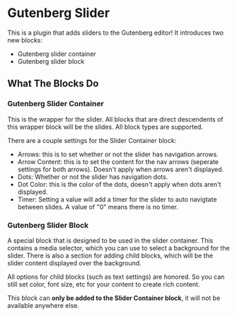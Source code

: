 # Gutenberg Slider

This is a plugin that adds sliders to the Gutenberg editor! It introduces two new blocks:

* Gutenberg slider container
* Gutenberg slider block

## What The Blocks Do

### Gutenberg Slider Container

This is the wrapper for the slider. All blocks that are direct descendents of this wrapper block will be the slides. All block types are supported.

There are a couple settings for the Slider Container block:

* Arrows: this is to set whether or not the slider has navigation arrows.
* Arrow Content: this is to set the content for the nav arrows (seperate settings for both arrows). Doesn't apply when arrows aren't displayed.
* Dots: Whether or not the slider has navigation dots.
* Dot Color: this is the color of the dots, doesn't apply when dots aren't displayed.
* Timer: Setting a value will add a timer for the slider to auto navigtate between slides. A value of "0" means there is no timer. 

### Gutenberg Slider Block

A special block that is designed to be used in the slider container. This contains a media selector, which you can use to select a background for the slider. There is also a section for adding child blocks, which will be the slider content displayed over the background. 

All options for child blocks (such as text settings) are honored. So you can still set color, font size, etc for your content to create rich content.

This block can **only be added to the Slider Container block**, it will not be available anywhere else. 